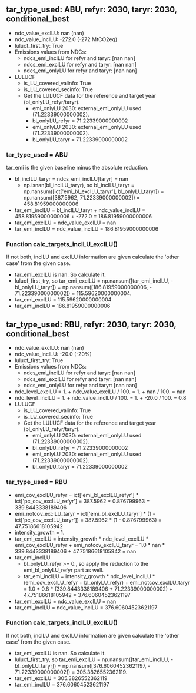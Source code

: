 

## tar_type_used: ABU, refyr: 2030, taryr: 2030, conditional_best
- ndc_value_exclLU: nan (nan)
- ndc_value_inclLU: -272.0 (-272 MtCO2eq)
- lulucf_first_try: True
- Emissions values from NDCs:
  - ndcs_emi_inclLU for refyr and taryr: [nan nan]
  - ndcs_emi_exclLU for refyr and taryr: [nan nan]
  - ndcs_emi_onlyLU for refyr and taryr: [nan nan]
- LULUCF
  - is_LU_covered_valinfo: True
  - is_LU_covered_secinfo: True
  - Get the LULUCF data for the reference and target year (bl_onlyLU_refyr/taryr).
    - emi_onlyLU 2030: external_emi_onlyLU used (71.22339000000002).
    - bl_onlyLU_refyr = 71.22339000000002
    - emi_onlyLU 2030: external_emi_onlyLU used (71.22339000000002).
    - bl_onlyLU_taryr = 71.22339000000002
### tar_type_used = ABU
tar_emi is the given baseline minus the absolute reduction.
- bl_inclLU_taryr = ndcs_emi_inclLU[taryr] = nan
  - np.isnan(bl_inclLU_taryr), so bl_inclLU_taryr = np.nansum([ict['emi_bl_exclLU_taryr'], bl_onlyLU_taryr]) = np.nansum([387.5962, 71.22339000000002]) = 458.81959000000006
- tar_emi_inclLU = bl_inclLU_taryr + ndc_value_inclLU = 458.81959000000006 + -272.0 = 186.81959000000006
- tar_emi_exclLU = ndc_value_exclLU = nan
- tar_emi_inclLU = ndc_value_inclLU = 186.81959000000006
### Function calc_targets_inclLU_exclLU()
If not both, inclLU and exclLU information are given calculate the 'other case' from the given case.
- tar_emi_exclLU is nan. So calculate it.
- lulucf_first_try, so tar_emi_exclLU = np.nansum([tar_emi_inclLU, -bl_onlyLU_taryr]) = np.nansum([186.81959000000006, - 71.22339000000002]) = 115.59620000000004.
- tar_emi_exclLU = 115.59620000000004
- tar_emi_inclLU = 186.81959000000006

## tar_type_used: RBU, refyr: 2030, taryr: 2030, conditional_best
- ndc_value_exclLU: nan (nan)
- ndc_value_inclLU: -20.0 (-20%)
- lulucf_first_try: True
- Emissions values from NDCs:
  - ndcs_emi_inclLU for refyr and taryr: [nan nan]
  - ndcs_emi_exclLU for refyr and taryr: [nan nan]
  - ndcs_emi_onlyLU for refyr and taryr: [nan nan]
- ndc_level_exclLU = 1. + ndc_value_exclLU / 100. = 1. + nan / 100. = nan
- ndc_level_inclLU = 1. + ndc_value_inclLU / 100. = 1. + -20.0 / 100. = 0.8
- LULUCF
  - is_LU_covered_valinfo: True
  - is_LU_covered_secinfo: True
  - Get the LULUCF data for the reference and target year (bl_onlyLU_refyr/taryr).
    - emi_onlyLU 2030: external_emi_onlyLU used (71.22339000000002).
    - bl_onlyLU_refyr = 71.22339000000002
    - emi_onlyLU 2030: external_emi_onlyLU used (71.22339000000002).
    - bl_onlyLU_taryr = 71.22339000000002
### tar_type_used = RBU
- emi_cov_exclLU_refyr = ict['emi_bl_exclLU_refyr'] * ict['pc_cov_exclLU_refyr'] = 387.5962 * 0.876799963 = 339.8443338189406
- emi_notcov_exclLU_taryr = ict['emi_bl_exclLU_taryr'] * (1 - ict['pc_cov_exclLU_taryr']) = 387.5962 * (1 - 0.876799963) = 47.75186618105942
- intensity_growth = 1.
- tar_emi_exclLU = intensity_growth * ndc_level_exclLU * emi_cov_exclLU_refyr + emi_notcov_exclLU_taryr = 1.0 * nan * 339.8443338189406 + 47.75186618105942 = nan
- tar_emi_inclLU
  - bl_onlyLU_refyr >= 0., so apply the reduction to the emi_bl_onlyLU_refyr part as well.
  - tar_emi_inclLU = intensity_growth * ndc_level_inclLU * (emi_cov_exclLU_refyr + bl_onlyLU_refyr) + emi_notcov_exclLU_taryr = 1.0 * 0.8 * (339.8443338189406 + 71.22339000000002) + 47.75186618105942 = 376.60604523621197
- tar_emi_exclLU = ndc_value_exclLU = nan
- tar_emi_inclLU = ndc_value_inclLU = 376.60604523621197
### Function calc_targets_inclLU_exclLU()
If not both, inclLU and exclLU information are given calculate the 'other case' from the given case.
- tar_emi_exclLU is nan. So calculate it.
- lulucf_first_try, so tar_emi_exclLU = np.nansum([tar_emi_inclLU, -bl_onlyLU_taryr]) = np.nansum([376.60604523621197, - 71.22339000000002]) = 305.3826552362119.
- tar_emi_exclLU = 305.3826552362119
- tar_emi_inclLU = 376.60604523621197